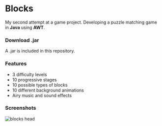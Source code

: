 # Blocks
My second attempt at a game project. Developing a puzzle matching game in **Java** using **AWT**.


### Download .jar
A .jar is included in this repository.

### Features
* 3 difficulty levels
* 10 progressive stages
* 10 possible types of blocks
* 10 different background animations
* Airy music and sound effects

### Screenshots
![blocks head](https://cloud.githubusercontent.com/assets/10695913/9796427/68b6d29c-57f6-11e5-81e3-cd691524727f.png)